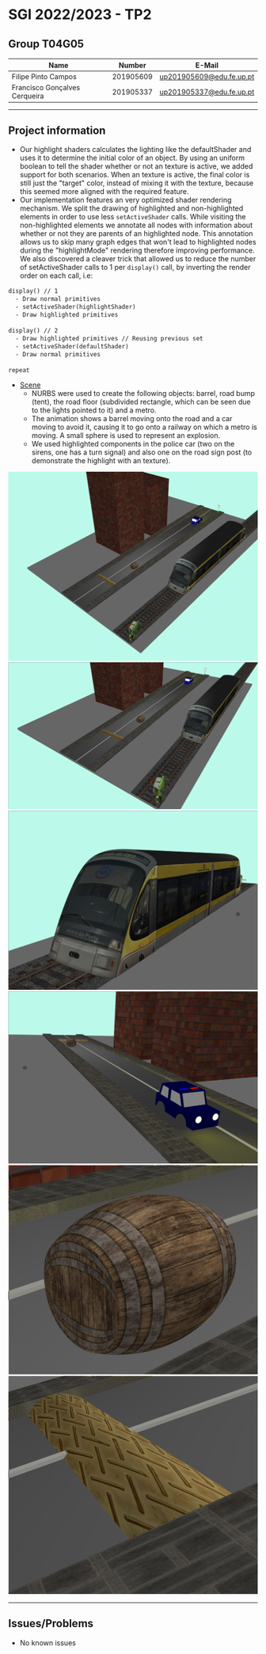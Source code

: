 # SGI 2022/2023 - TP2

## Group T04G05
| Name                          | Number    | E-Mail                   |
| ----------------------------- | --------- | ------------------------ |
| Filipe Pinto Campos           | 201905609 | up201905609@edu.fe.up.pt |
| Francisco Gonçalves Cerqueira | 201905337 | up201905337@edu.fe.up.pt |

----


## Project information

- Our highlight shaders calculates the lighting like the defaultShader and uses it to determine the initial color of an object. By using an uniform boolean to tell the shader whether or not an texture is active, we added support for both scenarios. When an texture is active, the final color is still just the "target" color, instead of mixing it with the texture, because this seemed more aligned with the required feature.
- Our implementation features an very optimized shader rendering mechanism. We split the drawing of highlighted and non-highlighted elements in order to use less `setActiveShader` calls. While visiting the non-highlighted elements we annotate all nodes with information about whether or not they are parents of an highlighted node. This annotation allows us to skip many graph edges that won't lead to highlighted nodes during the "highlightMode" rendering therefore improving performance. We also discovered a cleaver trick that allowed us to reduce the number of setActiveShader calls to 1 per `display()` call, by inverting the render order on each call, i.e:
```
display() // 1
  - Draw normal primitives
  - setActiveShader(highlightShader)
  - Draw highlighted primitives

display() // 2
  - Draw highlighted primitives // Reusing previous set
  - setActiveShader(defaultShader)
  - Draw normal primitives

repeat
```
- [Scene](scenes/scene.xml)
  - NURBS were used to create the following objects: barrel, road bump (tent), the road floor (subdivided rectangle, which can be seen due to the lights pointed to it) and a metro.
  - The animation shows a barrel moving onto the road and a car moving to avoid it, causing it to go onto a railway on which a metro is moving. A small sphere is used to represent an explosion.
  - We used highlighted components in the police car (two on the sirens, one has a turn signal) and also one on the road sign post (to demonstrate the highlight with an texture).

![Screenshot 1](images/screenshots/screenshot0.png)
![Screenshot 2](images/screenshots/screenshot1.png)
![Screenshot 3](images/screenshots/screenshot2.png)
![Screenshot 4](images/screenshots/screenshot3.png)
![Screenshot 5](images/screenshots/screenshot4.png)
![Screenshot 6](images/screenshots/screenshot5.png)

----
## Issues/Problems

- No known issues
